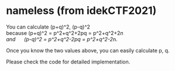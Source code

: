 # nameless (from idekCTF2021)
You can calculate (p+q)^2, (p-q)^2  
because (p+q)^2 = p^2+q^2+2pq = p^2+q^2+2*n  
and &nbsp;&nbsp;&nbsp;&nbsp; (p-q)^2 = p^2+q^2-2pq = p^2+q^2-2*n.
      
Once you know the two values above, you can easily calculate p, q.

Please check the code for detailed implementation.

